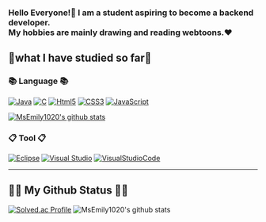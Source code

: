<h3>Hello Everyone!👋 
I am a student aspiring to become a backend developer.<br>
My hobbies are mainly drawing and reading webtoons.❤</h3>

<h2>📕what I have studied so far📕</h2>
<h3>📚 Language 📚</h3>

[![Java](https://img.shields.io/badge/Java-007396?style=flat-square&logo=java&logoColor=white)](https://github.com/MsEmily1020) [![C](https://img.shields.io/badge/C-A8B9CC?style=flat-square&logo=c&logoColor=white)](https://github.com/MsEmily1020) [![Html5](https://img.shields.io/badge/Html5-E34F26?style=flat-square&logo=html5&logoColor=white)](https://github.com/hyeseung1020) [![CSS3](https://img.shields.io/badge/css-1572B6?style=flat-square&logo=css3&logoColor=white)](https://github.com/MsEmily1020) [![JavaScript](https://img.shields.io/badge/javascript-F7DF1E?style=flat-square&logo=javascript&logoColor=black)](https://github.com/MsEmily1020)

[![MsEmily1020's github stats](https://github-readme-stats.vercel.app/api/top-langs/?username=MsEmily1020&show_icons=true&hide_border=true&title_color=004386&icon_color=004386&layout=compact)](https://github.com/MsEmily1020)

<h3>📋 Tool 📋</h3>

[![Eclipse](https://img.shields.io/badge/Eclipse-2C2255?style=flat-square&logo=Eclipse&logoColor=white)](https://github.com/hyeseung1020) [![Visual Studio](https://img.shields.io/badge/VisualStudio-5C2D91?style=flat-square&logo=VisualStudio&logoColor=white)](https://github.com/hyeseung1020) [![VisualStudioCode](https://img.shields.io/badge/VisualStudioCode-007ACC?style=flat-square&logo=VisualStudioCode&logoColor=white)](https://github.com/hyeseung1020)


---

<h2>👩‍💻 My Github Status 👩‍💻</h2>

[![Solved.ac Profile](http://mazassumnida.wtf/api/v2/generate_badge?boj=seunghyesil)](https://solved.ac/seunghyesil/)
 ![MsEmily1020's github stats](https://github-readme-stats.vercel.app/api?username=MsEmily1020&show_icons=true&card_width=400px)

<br>
